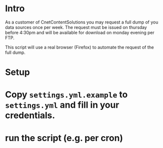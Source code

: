 Intro
=====

As a customer of CnetContentSolutions you may request a full dump of you data
sources once per week. The request must be issued on thursday before 4:30pm and
will be available for download on monday evening per FTP.

This script will use a real browser (Firefox) to automate the request of the
full dump.

Setup
=====

# Copy `settings.yml.example` to `settings.yml` and fill in your credentials.
# run the script (e.g. per cron)

